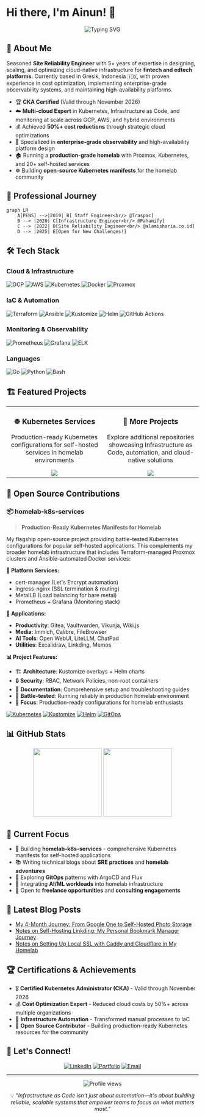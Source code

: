 # Hi there, I'm Ainun! 👋

<div align="center">
  <img src="https://readme-typing-svg.herokuapp.com?font=Fira+Code&pause=1000&color=2E9EF7&center=true&vCenter=true&width=435&lines=Site+Reliability+Engineer;Certified+Kubernetes+Administrator;Infrastructure+Automation+Expert;Homelab+Enthusiast" alt="Typing SVG" />
</div>

## 🚀 About Me

Seasoned **Site Reliability Engineer** with 5+ years of expertise in designing, scaling, and optimizing cloud-native infrastructure for **fintech and edtech platforms**. Currently based in Gresik, Indonesia 🇮🇩, with proven experience in cost optimization, implementing enterprise-grade observability systems, and maintaining high-availability platforms.

- 🏆 **CKA Certified** (Valid through November 2026)
- ☁️ **Multi-cloud Expert** in Kubernetes, Infrastructure as Code, and monitoring at scale across GCP, AWS, and hybrid environments
- 💰 Achieved **50%+ cost reductions** through strategic cloud optimizations
- 🔧 Specialized in **enterprise-grade observability** and high-availability platform design
- 🏠 Running a **production-grade homelab** with Proxmox, Kubernetes, and 20+ self-hosted services
- ☸️ Building **open-source Kubernetes manifests** for the homelab community

## 💼 Professional Journey

```mermaid
graph LR
    A[PENS] -->|2019| B[ Staff Engineer<br/> @Traspac]
    B --> |2020| C[Infrastructure Engineer<br/> @Pahamify]
    C --> |2022| D[Site Reliability Engineer<br/> @alamisharia.co.id]
    D --> |2025| E[Open for New Challenges!]
```

## 🛠️ Tech Stack

### Cloud & Infrastructure
![GCP](https://img.shields.io/badge/Google_Cloud-4285F4?style=for-the-badge&logo=google-cloud&logoColor=white)
![AWS](https://img.shields.io/badge/Amazon_AWS-232F3E?style=for-the-badge&logo=amazon-aws&logoColor=white)
![Kubernetes](https://img.shields.io/badge/kubernetes-326ce5.svg?&style=for-the-badge&logo=kubernetes&logoColor=white)
![Docker](https://img.shields.io/badge/Docker-2CA5E0?style=for-the-badge&logo=docker&logoColor=white)
![Proxmox](https://img.shields.io/badge/Proxmox-E57000?style=for-the-badge&logo=proxmox&logoColor=white)

### IaC & Automation
![Terraform](https://img.shields.io/badge/Terraform-7B42BC?style=for-the-badge&logo=terraform&logoColor=white)
![Ansible](https://img.shields.io/badge/Ansible-000000?style=for-the-badge&logo=ansible&logoColor=white)
![Kustomize](https://img.shields.io/badge/Kustomize-EF7B4D?style=for-the-badge&logo=kubernetes&logoColor=white)
![Helm](https://img.shields.io/badge/Helm-0F1689?style=for-the-badge&logo=helm&logoColor=white)
![GitHub Actions](https://img.shields.io/badge/GitHub_Actions-2088FF?style=for-the-badge&logo=github-actions&logoColor=white)

### Monitoring & Observability
![Prometheus](https://img.shields.io/badge/Prometheus-000000?style=for-the-badge&logo=prometheus&labelColor=000000)
![Grafana](https://img.shields.io/badge/Grafana-F2F4F9?style=for-the-badge&logo=grafana&logoColor=orange&labelColor=F2F4F9)
![ELK](https://img.shields.io/badge/Elastic_Stack-005571?style=for-the-badge&logo=elasticstack&logoColor=white)

### Languages
![Go](https://img.shields.io/badge/Go-00ADD8?style=for-the-badge&logo=go&logoColor=white)
![Python](https://img.shields.io/badge/Python-FFD43B?style=for-the-badge&logo=python&logoColor=blue)
![Bash](https://img.shields.io/badge/Shell_Script-121011?style=for-the-badge&logo=gnu-bash&logoColor=white)

## 🏗️ Featured Projects

<table>
  <tr>
    <td align="center" width="50%">
      <h3>☸️ Kubernetes Services</h3>
      <p>Production-ready Kubernetes configurations for self-hosted services in homelab environments</p>
      <a href="https://github.com/abdullahainun/homelab-k8s-services">
        <img src="https://github-readme-stats.vercel.app/api/pin/?username=abdullahainun&repo=homelab-k8s-services&theme=dark" />
      </a>
    </td>
    <td align="center" width="50%">
      <h3>🔗 More Projects</h3>
      <p>Explore additional repositories showcasing Infrastructure as Code, automation, and cloud-native solutions</p>
      <a href="https://github.com/abdullahainun?tab=repositories">
        <img src="https://img.shields.io/badge/View_All_Repos-100000?style=for-the-badge&logo=github&logoColor=white" />
      </a>
    </td>
  </tr>
</table>

## 🌟 Open Source Contributions

### 📦 homelab-k8s-services
> **Production-Ready Kubernetes Manifests for Homelab**

My flagship open-source project providing battle-tested Kubernetes configurations for popular self-hosted applications. This complements my broader homelab infrastructure that includes Terraform-managed Proxmox clusters and Ansible-automated Docker services:

**🔧 Platform Services:**
- cert-manager (Let's Encrypt automation)
- ingress-nginx (SSL termination & routing)
- MetalLB (Load balancing for bare metal)
- Prometheus + Grafana (Monitoring stack)

**🚀 Applications:**
- **Productivity**: Gitea, Vaultwarden, Vikunja, Wiki.js
- **Media**: Immich, Calibre, FileBrowser
- **AI Tools**: Open WebUI, LiteLLM, ChatPad
- **Utilities**: Excalidraw, Linkding, Memos

**📊 Project Features:**
- 🏗️ **Architecture**: Kustomize overlays + Helm charts
- 🔒 **Security**: RBAC, Network Policies, non-root containers  
- 📖 **Documentation**: Comprehensive setup and troubleshooting guides
- 🧪 **Battle-tested**: Running reliably in production homelab environment
- 🎯 **Focus**: Production-ready configurations for homelab enthusiasts

[![Kubernetes](https://img.shields.io/badge/Kubernetes-326CE5?style=flat-square&logo=kubernetes&logoColor=white)](https://kubernetes.io/)
[![Kustomize](https://img.shields.io/badge/Kustomize-EF7B4D?style=flat-square&logo=kubernetes&logoColor=white)](https://kustomize.io/)
[![Helm](https://img.shields.io/badge/Helm-0F1689?style=flat-square&logo=helm&logoColor=white)](https://helm.sh/)
[![GitOps](https://img.shields.io/badge/GitOps-FF6B35?style=flat-square&logo=git&logoColor=white)](https://www.gitops.tech/)

## 📊 GitHub Stats

<div align="center">
  <img height="180em" src="https://github-readme-stats.vercel.app/api?username=abdullahainun&show_icons=true&theme=dark&include_all_commits=true&count_private=true"/>
  <img height="180em" src="https://github-readme-stats.vercel.app/api/top-langs/?username=abdullahainun&layout=compact&langs_count=7&theme=dark"/>
</div>

## 🎯 Current Focus

- 🔨 Building **homelab-k8s-services** - comprehensive Kubernetes manifests for self-hosted applications
- 📚 Writing technical blogs about **SRE practices** and **homelab adventures**
- 🌱 Exploring **GitOps** patterns with ArgoCD and Flux
- 🤖 Integrating **AI/ML workloads** into homelab infrastructure
- 🤝 Open to **freelance opportunities** and **consulting engagements**

## 📝 Latest Blog Posts
<!-- BLOG-POST-LIST:START -->
- [My 4-Month Journey: From Google One to Self-Hosted Photo Storage](https://abdullahainun.site/posts/homelab/google-one-to-homelab-journey/)
- [Notes on Self-Hosting Linkding: My Personal Bookmark Manager Journey](https://abdullahainun.site/posts/homelab/linkding-self-hosted-bookmark-manager/)
- [Notes on Setting Up Local SSL with Caddy and Cloudflare in My Homelab](https://abdullahainun.site/posts/homelab/caddy-cloudflare-homelab-ssl-local-domain/)
<!-- BLOG-POST-LIST:END -->

## 🏆 Certifications & Achievements

- 🎖️ **Certified Kubernetes Administrator (CKA)** - Valid through November 2026
- 💰 **Cost Optimization Expert** - Reduced cloud costs by 50%+ across multiple organizations  
- 🔧 **Infrastructure Automation** - Transformed manual processes to IaC
- 🚀 **Open Source Contributor** - Building production-ready Kubernetes resources for the community

## 🤝 Let's Connect!

<div align="center">
  
[![LinkedIn](https://img.shields.io/badge/LinkedIn-0077B5?style=for-the-badge&logo=linkedin&logoColor=white)](https://linkedin.com/in/abdullahainun)
[![Portfolio](https://img.shields.io/badge/Portfolio-255E63?style=for-the-badge&logo=About.me&logoColor=white)](https://abdullahainun.site)
[![Email](https://img.shields.io/badge/Email-D14836?style=for-the-badge&logo=gmail&logoColor=white)](mailto:abdullah.ainun4@gmail.com)

</div>

---

<div align="center">
  <img src="https://komarev.com/ghpvc/?username=abdullahainun&label=Profile%20views&color=0e75b6&style=flat" alt="Profile views" />
  
  <p>💡 <i>"Infrastructure as Code isn't just about automation—it's about building reliable, scalable systems that empower teams to focus on what matters most."</i></p>
</div>
